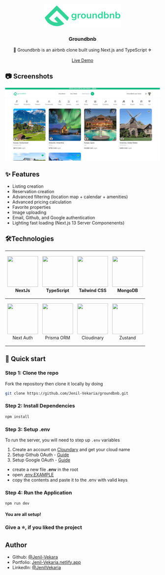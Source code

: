 <!-- PROJECT LOGO -->
<p align="center">
  <a href="https://groundbnb-demo.vercel.app">
       <img src="public/images/logo.png" alt="logo" width="50%"/>
  </a>

  <h3 align="center">Groundbnb</h3>

  <p align="center">
    🗻 Groundbnb is an airbnb clone built using Next.js and TypeScript ✈
    <br />
    <br />
    <a href="https://groundbnb-demo.vercel.app">Live Demo</a>
  </p>
</p>


<!-- ABOUT THE PROJECT -->
## 📷 Screenshots

  <a href="https://groundbnb-demo.vercel.app">
    <img src="screenshots/ScreenshotsGif.gif" alt="Logo">
  </a>

<!-- FEATURE SECTION -->

## ✨ Features

- Listing creation
- Reservation creation
- Advanced filtering (location map + calendar + amenities)
- Advanced pricing calculation
- Favorite properties
- Image uploading
- Email, Github, and Google authentication
- Lighting fast loading (Next.js 13 Server Componenents)

<!-- TECHNOLOGY SECTION -->

## 🛠️Technologies

| <p align="center"><img src="https://www.rlogical.com/wp-content/uploads/2021/08/Rlogical-Blog-Images-thumbnail-1.png" width="100" height="100" /><br/>NextJs</p> | <p align="center"><img src="https://upload.wikimedia.org/wikipedia/commons/thumb/4/4c/Typescript_logo_2020.svg/2048px-Typescript_logo_2020.svg.png" width="100" height="100" /><br/>TypeScript</p> | <p align="center"><img src="https://upload.wikimedia.org/wikipedia/commons/thumb/d/d5/Tailwind_CSS_Logo.svg/2048px-Tailwind_CSS_Logo.svg.png" width="100" height="100" /><br/>Tailwind CSS</p> | <p align="center"><img src="https://www.pngall.com/wp-content/uploads/13/Mongodb-Transparent.png" width="100" height="100" /><br/>MongoDB</p> |
|---|----------------------------|----------|-----------|
| <p align="center"><img src="https://next-auth.js.org/img/logo/logo-sm.png" width="100" height="100" /><br/>Next Auth</p> | <p align="center"><img src="https://avatars.githubusercontent.com/u/17219288?s=200&v=4" width="100" height="100" /><br/>Prisma ORM</p> | <p align="center"><img src="https://cloudinary-res.cloudinary.com/image/upload/website/cloudinary_web_favicon.png" width="100" height="100" /><br/>Cloudinary</p>  | <p align="center"><img src="https://img.stackshare.io/service/11559/zustand.png" width="100" height="100" /><br/>Zustand</p> |



## 🚀 Quick start


### Step 1: Clone the repo

Fork the repository then clone it locally by doing

```sh
git clone https://github.com/Jenil-Vekaria/groundbnb.git
```

### Step 2: Install Dependencies

```sh
npm install
```

### Step 3: Setup .env

To run the server, you will need to step up `.env` variables

1. Create an account on [Cloundary](https://cloudinary.com/) and get your cloud name
2. Setup Github OAuth - [Guide](https://docs.github.com/en/apps/oauth-apps/building-oauth-apps/creating-an-oauth-app)
3. Setup Google OAuth - [Guide](https://support.google.com/cloud/answer/6158849?hl=en)

- create a new file <b>.env</b> in the root
- open [.env.EXAMPLE](./.env.EXAMPLE)
- copy the contents and paste it to the .env with valid keys

### Step 4: Run the Application

```
npm run dev
```

#### You are all setup!

### Give a ⭐, if you liked the project

## Author

- Github: [@Jenil-Vekara](https://github.com/Jenil-Vekaria)
- Portfolio: [Jenil-Vekaria.netlify.app](https://jenil-vekaria.netlify.app/)
- LinkedIn: [@JenilVekaria](https://www.linkedin.com/in/jenilvekaria/)
